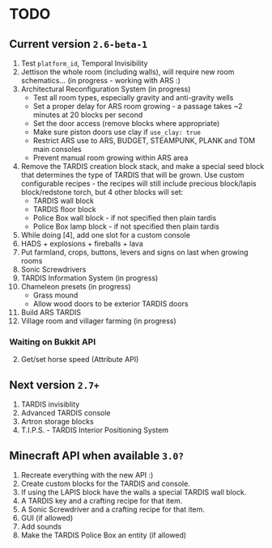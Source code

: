 # TODO

## Current version `2.6-beta-1`
1. Test `platform_id`, Temporal Invisibility
2. Jettison the whole room (including walls), will require new room schematics... (in progress - working with ARS :)
3. Architectural Reconfiguration System (in progress)
    * Test all room types, especially gravity and anti-gravity wells
    * Set a proper delay for ARS room growing - a passage takes ~2 minutes at 20 blocks per second
    * Set the door access (remove blocks where appropriate)
    * Make sure piston doors use clay if `use_clay: true`
    * Restrict ARS use to ARS, BUDGET, STEAMPUNK, PLANK and TOM main consoles
    * Prevent manual room growing within ARS area
4. Remove the TARDIS creation block stack, and make a special seed block that determines the type of TARDIS that will be grown. Use custom configurable recipes - the recipes will still include precious block/lapis block/redstone torch, but 4 other blocks will set:
    * TARDIS wall block
    * TARDIS floor block
    * Police Box wall block - if not specified then plain tardis
    * Police Box lamp block - if not specified then plain tardis
5. While doing [4], add one slot for a custom console
6. HADS + explosions + fireballs + lava
7. Put farmland, crops, buttons, levers and signs on last when growing rooms
8. Sonic Screwdrivers
9. TARDIS Information System (in progress)
10. Chameleon presets (in progress)
    * Grass mound
    * Allow wood doors to be exterior TARDIS doors
11. Build ARS TARDIS
12. Village room and villager farming (in progress)

### Waiting on Bukkit API
2. Get/set horse speed (Attribute API)

## Next version `2.7+`
1. TARDIS invisiblity
2. Advanced TARDIS console
3. Artron storage blocks
4. T.I.P.S. - TARDIS Interior Positioning System

## Minecraft API when available `3.0?`
1. Recreate everything with the new API :)
2. Create custom blocks for the TARDIS and console.
3. If using the LAPIS block have the walls a special TARDIS wall block.
4. A TARDIS key and a crafting recipe for that item.
5. A Sonic Screwdriver and a crafting recipe for that item.
6. GUI (if allowed)
7. Add sounds
8. Make the TARDIS Police Box an entity (if allowed)
